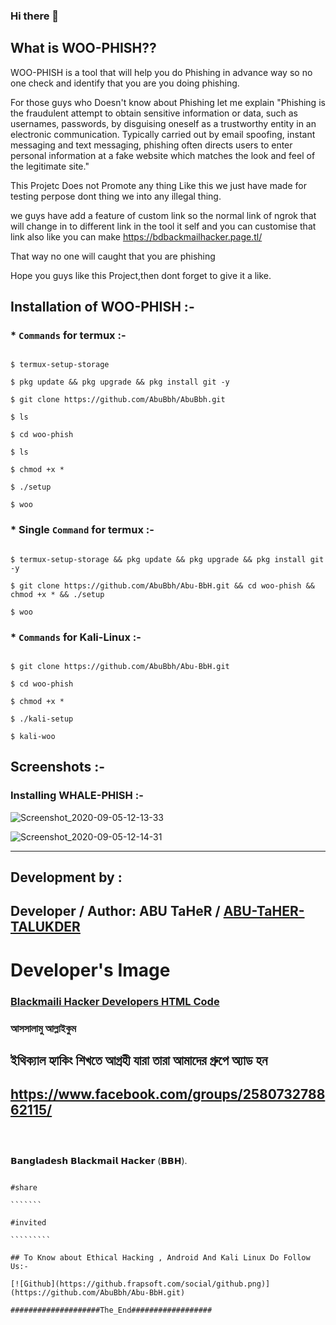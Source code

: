 ### Hi there 👋

<!--
**AbuBbh/AbuBbh** is a ✨ _special_ ✨ repository because its `README.md` (this file) appears on your GitHub profile.

Here are some ideas to get you started:

- 🔭 I’m currently working on ...
- 🌱 I’m currently learning ...
- 👯 I’m looking to collaborate on ...
- 🤔 I’m looking for help with ...
- 💬 Ask me about ...
- 📫 How to reach me: ...
- 😄 Pronouns: ...
- ⚡ Fun fact: ...
-->
  

## What is WOO-PHISH??

  

WOO-PHISH is a tool that will help you do Phishing in advance way so no one check and identify that you are you doing phishing.

For those guys who Doesn't know about Phishing let me explain "Phishing is the fraudulent attempt to obtain sensitive information or data, such as usernames, passwords, by disguising oneself as a trustworthy entity in an electronic communication. Typically carried out by email spoofing, instant messaging and text messaging, phishing often directs users to enter personal information at a fake website which matches the look and feel of the legitimate site."

This Projetc Does not Promote any thing Like this we just have made for testing perpose dont thing we into any illegal thing.

we guys have add a feature of custom link so the normal link of ngrok that will change in to different link in the tool it self and you can customise that link also like you can make https://bdbackmailhacker.page.tl/

That way no one will caught that you are phishing

Hope you guys like this Project,then dont forget to give it a like.

  

## Installation of WOO-PHISH :- 

  

### * `Commands` for termux :-

```

$ termux-setup-storage

$ pkg update && pkg upgrade && pkg install git -y

$ git clone https://github.com/AbuBbh/AbuBbh.git

$ ls

$ cd woo-phish

$ ls

$ chmod +x *

$ ./setup

$ woo

```

### * Single `Command` for termux :-

```

$ termux-setup-storage && pkg update && pkg upgrade && pkg install git -y

$ git clone https://github.com/AbuBbh/Abu-BbH.git && cd woo-phish && chmod +x * && ./setup

$ woo

```

### * `Commands` for Kali-Linux :-

```

$ git clone https://github.com/AbuBbh/Abu-BbH.git

$ cd woo-phish

$ chmod +x *

$ ./kali-setup

$ kali-woo

```

## Screenshots :- 

### Installing WHALE-PHISH :-

![Screenshot_2020-09-05-12-13-33](https://user-images.githubusercontent.com/64035221/92299650-ec1eb600-ef71-11ea-8934-3dda718ea11d.jpg)

![Screenshot_2020-09-05-12-14-31](https://user-images.githubusercontent.com/64035221/92299657-f5a81e00-ef71-11ea-89ce-9c29dc09b04f.jpg)

***

## Development by :

## Developer / Author: ABU TaHeR / [ABU-TaHER-TALUKDER](https://github.com/AbuBbh/Abu-BbH.git) 

<h1> Developer's Image</h1>

### [  Blackmaili Hacker Developers HTML Code](https://github.com/AbuBbh/Abu-BbH.git) 

### আসসালামু আল্লাইকুম ##

## ইথিক্যাল হ্যাকিং শিখতে আগ্রহী যারা তারা আমাদের গ্রুপে অ্যাড হন

##  https://www.facebook.com/groups/258073278862115/

`````````````````````````````

 

```````````````````````````````````````````````````

𝗕𝗮𝗻𝗴𝗹𝗮𝗱𝗲𝘀𝗵 𝗕𝗹𝗮𝗰𝗸𝗺𝗮𝗶𝗹 𝗛𝗮𝗰𝗸𝗲𝗿 (𝗕𝗕𝗛).

````````````````````````````````

#share

```````

#invited

`````````

## To Know about Ethical Hacking , Android And Kali Linux Do Follow Us:-

[![Github](https://github.frapsoft.com/social/github.png)](https://github.com/AbuBbh/Abu-BbH.git)

####################The_End##################

